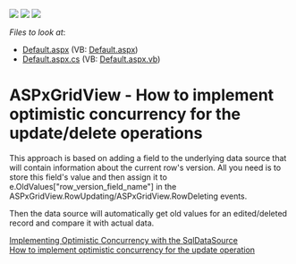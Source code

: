 <!-- default badges list -->
![](https://img.shields.io/endpoint?url=https://codecentral.devexpress.com/api/v1/VersionRange/128534852/13.2.7%2B)
[![](https://img.shields.io/badge/Open_in_DevExpress_Support_Center-FF7200?style=flat-square&logo=DevExpress&logoColor=white)](https://supportcenter.devexpress.com/ticket/details/E5113)
[![](https://img.shields.io/badge/📖_How_to_use_DevExpress_Examples-e9f6fc?style=flat-square)](https://docs.devexpress.com/GeneralInformation/403183)
<!-- default badges end -->
<!-- default file list -->
*Files to look at*:

* [Default.aspx](./CS/WebSite/Default.aspx) (VB: [Default.aspx](./VB/WebSite/Default.aspx))
* [Default.aspx.cs](./CS/WebSite/Default.aspx.cs) (VB: [Default.aspx.vb](./VB/WebSite/Default.aspx.vb))
<!-- default file list end -->
# ASPxGridView - How to implement optimistic concurrency for the update/delete operations


<p>This approach is based on adding a field to the underlying data source that will contain information about the current row's version. All you need is to store this field's value and then assign it to e.OldValues["row_version_field_name"] in the ASPxGridView.RowUpdating/ASPxGridView.RowDeleting events. </p><p>Then the data source will automatically get old values for an edited/deleted record and compare it with actual data.</p><p><a href="http://www.asp.net/web-forms/tutorials/data-access/accessing-the-database-directly-from-an-aspnet-page/implementing-optimistic-concurrency-with-the-sqldatasource-vb"><u>Implementing Optimistic Concurrency with the SqlDataSource</u></a><u><br />
</u><a href="https://www.devexpress.com/Support/Center/p/E3213">How to implement optimistic concurrency for the update operation</a></p>

<br/>


